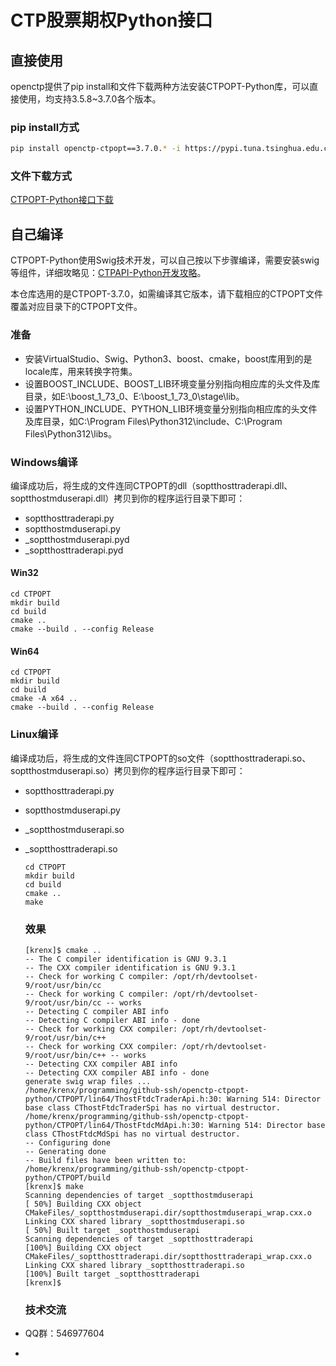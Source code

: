 # CTP股票期权Python接口

## 直接使用

openctp提供了pip install和文件下载两种方法安装CTPOPT-Python库，可以直接使用，均支持3.5.8~3.7.0各个版本。

### pip install方式

```bash
pip install openctp-ctpopt==3.7.0.* -i https://pypi.tuna.tsinghua.edu.cn/simple --trusted-host=pypi.tuna.tsinghua.edu.cn
```

### 文件下载方式

[CTPOPT-Python接口下载](http://openctp.cn/CTPAPI-Python.html)

## 自己编译

CTPOPT-Python使用Swig技术开发，可以自己按以下步骤编译，需要安装swig等组件，详细攻略见：[CTPAPI-Python开发攻略](https://zhuanlan.zhihu.com/p/688672132)。

本仓库选用的是CTPOPT-3.7.0，如需编译其它版本，请下载相应的CTPOPT文件覆盖对应目录下的CTPOPT文件。

### 准备

- 安装VirtualStudio、Swig、Python3、boost、cmake，boost库用到的是locale库，用来转换字符集。
- 设置BOOST_INCLUDE、BOOST_LIB环境变量分别指向相应库的头文件及库目录，如E:\boost_1_73_0、E:\boost_1_73_0\stage\lib。
- 设置PYTHON_INCLUDE、PYTHON_LIB环境变量分别指向相应库的头文件及库目录，如C:\Program Files\Python312\include、C:\Program Files\Python312\libs。

### Windows编译

编译成功后，将生成的文件连同CTPOPT的dll（soptthosttraderapi.dll、soptthostmduserapi.dll）拷贝到你的程序运行目录下即可：

- soptthosttraderapi.py
- soptthostmduserapi.py
- _soptthostmduserapi.pyd
- _soptthosttraderapi.pyd

#### Win32

```
cd CTPOPT
mkdir build
cd build
cmake ..
cmake --build . --config Release
```

#### Win64

```
cd CTPOPT
mkdir build
cd build
cmake -A x64 ..
cmake --build . --config Release
```

### Linux编译

编译成功后，将生成的文件连同CTPOPT的so文件（soptthosttraderapi.so、soptthostmduserapi.so）拷贝到你的程序运行目录下即可：

- soptthosttraderapi.py

- soptthostmduserapi.py

- _soptthostmduserapi.so

- _soptthosttraderapi.so
  
  ```
  cd CTPOPT
  mkdir build
  cd build
  cmake ..
  make
  ```
  
  ### 效果
  
  ```
  [krenx]$ cmake ..
  -- The C compiler identification is GNU 9.3.1
  -- The CXX compiler identification is GNU 9.3.1
  -- Check for working C compiler: /opt/rh/devtoolset-9/root/usr/bin/cc
  -- Check for working C compiler: /opt/rh/devtoolset-9/root/usr/bin/cc -- works
  -- Detecting C compiler ABI info
  -- Detecting C compiler ABI info - done
  -- Check for working CXX compiler: /opt/rh/devtoolset-9/root/usr/bin/c++
  -- Check for working CXX compiler: /opt/rh/devtoolset-9/root/usr/bin/c++ -- works
  -- Detecting CXX compiler ABI info
  -- Detecting CXX compiler ABI info - done
  generate swig wrap files ...
  /home/krenx/programming/github-ssh/openctp-ctpopt-python/CTPOPT/lin64/ThostFtdcTraderApi.h:30: Warning 514: Director base class CThostFtdcTraderSpi has no virtual destructor.
  /home/krenx/programming/github-ssh/openctp-ctpopt-python/CTPOPT/lin64/ThostFtdcMdApi.h:30: Warning 514: Director base class CThostFtdcMdSpi has no virtual destructor.
  -- Configuring done
  -- Generating done
  -- Build files have been written to: /home/krenx/programming/github-ssh/openctp-ctpopt-python/CTPOPT/build
  [krenx]$ make
  Scanning dependencies of target _soptthostmduserapi
  [ 50%] Building CXX object CMakeFiles/_soptthostmduserapi.dir/soptthostmduserapi_wrap.cxx.o
  Linking CXX shared library _soptthostmduserapi.so
  [ 50%] Built target _soptthostmduserapi
  Scanning dependencies of target _soptthosttraderapi
  [100%] Building CXX object CMakeFiles/_soptthosttraderapi.dir/soptthosttraderapi_wrap.cxx.o
  Linking CXX shared library _soptthosttraderapi.so
  [100%] Built target _soptthosttraderapi
  [krenx]$
  ```
  
  ### 技术交流

- QQ群：546977604

- 
